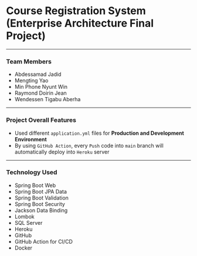 # Course Registration System (Enterprise Architecture Final Project)
___

### Team Members
- Abdessamad Jadid
- Mengting Yao
- Min Phone Nyunt Win
- Raymond Doirin Jean
- Wendessen Tigabu Aberha

___

### Project Overall Features
- Used different `application.yml` files for **Production and Development Environment**
- By using `GitHub Action`, every `Push` code into `main` branch will automatically deploy into `Heroku` server

___

### Technology Used
- Spring Boot Web
- Spring Boot JPA Data
- Spring Boot Validation
- Spring Boot Security
- Jackson Data Binding
- Lombok
- SQL Server
- Heroku
- GitHub
- GitHub Action for CI/CD
- Docker

